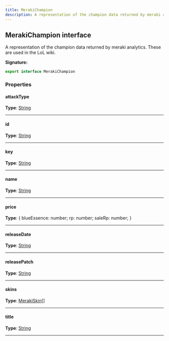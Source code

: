 ```yaml
---
title: MerakiChampion
description: A representation of the champion data returned by meraki analytics. These are used in the LoL wiki.
---
```


## MerakiChampion interface

A representation of the champion data returned by meraki analytics. These are used in the LoL wiki.

**Signature:**

```ts
export interface MerakiChampion 
```

### Properties

#### attackType



**Type**: [String](https://developer.mozilla.org/en-US/docs/Web/JavaScript/Reference/Global_Objects/String)

---

#### id



**Type**: [String](https://developer.mozilla.org/en-US/docs/Web/JavaScript/Reference/Global_Objects/String)

---

#### key



**Type**: [String](https://developer.mozilla.org/en-US/docs/Web/JavaScript/Reference/Global_Objects/String)

---

#### name



**Type**: [String](https://developer.mozilla.org/en-US/docs/Web/JavaScript/Reference/Global_Objects/String)

---

#### price



**Type**: {         blueEssence: number;         rp: number;         saleRp: number;     }

---

#### releaseDate



**Type**: [String](https://developer.mozilla.org/en-US/docs/Web/JavaScript/Reference/Global_Objects/String)

---

#### releasePatch



**Type**: [String](https://developer.mozilla.org/en-US/docs/Web/JavaScript/Reference/Global_Objects/String)

---

#### skins



**Type**: [MerakiSkin](/shieldbow/api/MerakiSkin.md)[]

---

#### title



**Type**: [String](https://developer.mozilla.org/en-US/docs/Web/JavaScript/Reference/Global_Objects/String)

---

